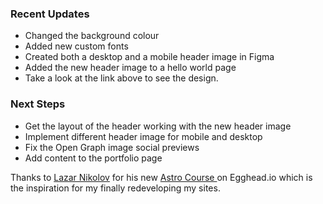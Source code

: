 
<h3 class="text-pink-800 mt-4">Recent Updates</h3>

<ul class="list-disc">

<li>Changed the background colour</li>

<li>Added new custom fonts</li>

<li>Created both a desktop and a mobile header image in Figma</li>

<li>Added the new header image to a <span class="font-roboto-flex underline"><Link href="/hello-world">hello world page</Link></span></li>

<li>Take a look at the link above to see the design.</li>

</ul>

<h3 class="text-pink-800 mt-4">Next Steps</h3>

<ul class="list-disc">

<li>Get the layout of the header working with the new header image</li>

<li>Implement different header image for mobile and desktop</li>

<li>Fix the Open Graph image social previews</li>

<li>Add content to the portfolio page</li>

</ul>

  

<p class="mt-6">Thanks to <a href="https://nikolovlazar.com" class="text-pink-800 hover:text-green-600 hover:text-lg underline">Lazar Nikolov</a> for his new <a href="https://egghead.io/courses/build-a-full-stack-blog-with-astro-7ffcf9ec" class="text-pink-700 hover:text-green-600 hover:text-lg underline">Astro Course </a> on Egghead.io which is the inspiration for my finally redeveloping my sites.</p>